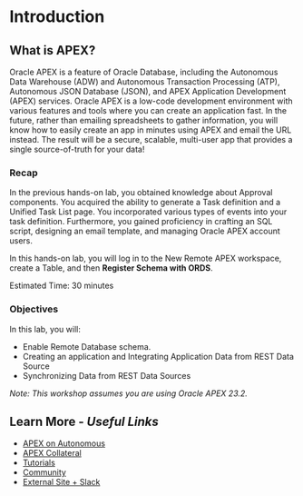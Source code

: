 # Introduction

## **What is APEX?**
Oracle APEX is a feature of Oracle Database, including the Autonomous Data Warehouse (ADW) and Autonomous Transaction Processing (ATP), Autonomous JSON Database (JSON), and APEX Application Development (APEX) services. Oracle APEX is a low-code development environment with various features and tools where you can create an application fast. In the future, rather than emailing spreadsheets to gather information, you will know how to easily create an app in minutes using APEX and email the URL instead. The result will be a secure, scalable, multi-user app that provides a single source-of-truth for your data!

### Recap
In the previous hands-on lab, you obtained knowledge about Approval components. You acquired the ability to generate a Task definition and a Unified Task List page. You incorporated various types of events into your task definition. Furthermore, you gained proficiency in crafting an SQL script, designing an email template, and managing Oracle APEX account users.

In this hands-on lab, you will log in to the New Remote APEX workspace, create a Table, and then **Register Schema with ORDS**.

Estimated Time: 30 minutes

### Objectives
In this lab, you will:
- Enable Remote Database schema.
- Creating an application and Integrating Application Data from REST Data Source
- Synchronizing Data from REST Data Sources

*Note: This workshop assumes you are using Oracle APEX 23.2.*

## Learn More - *Useful Links*
- [APEX on Autonomous](https://apex.oracle.com/autonomous)
- [APEX Collateral](https://www.oracle.com/database/technologies/appdev/apex/collateral.html)
- [Tutorials](https://apex.oracle.com/en/learn/tutorials)
- [Community](https://apex.oracle.com/community)
- [External Site + Slack](http://apex.world)
